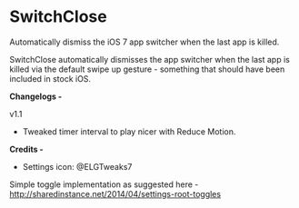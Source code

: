 SwitchClose
===========

Automatically dismiss the iOS 7 app switcher when the last app is killed.

SwitchClose automatically dismisses the app switcher when the last app is killed via the default swipe up gesture - something that should have been included in stock iOS. 

**Changelogs -**

v1.1

- Tweaked timer interval to play nicer with Reduce Motion.

**Credits -**

- Settings icon: @ELGTweaks7

Simple toggle implementation as suggested here - http://sharedinstance.net/2014/04/settings-root-toggles

